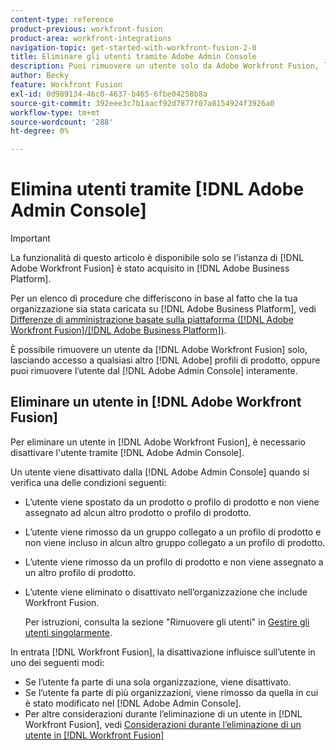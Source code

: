 ```yaml
---
content-type: reference
product-previous: workfront-fusion
product-area: workfront-integrations
navigation-topic: get-started-with-workfront-fusion-2-0
title: Eliminare gli utenti tramite Adobe Admin Console
description: Puoi rimuovere un utente solo da Adobe Workfront Fusion, lasciando l’accesso a qualsiasi altro profilo di prodotto di Adobe, oppure puoi rimuovere completamente l’utente da Adobe Admin Console.
author: Becky
feature: Workfront Fusion
exl-id: 0d989134-46c0-4637-b465-6fbe04258b8a
source-git-commit: 392eee3c7b1aacf92d7877f07a8154924f3926a0
workflow-type: tm+mt
source-wordcount: '288'
ht-degree: 0%

---
```


# Elimina utenti tramite [!DNL Adobe Admin Console]

>[!IMPORTANT]
>
>La funzionalità di questo articolo è disponibile solo se l’istanza di [!DNL Adobe Workfront Fusion] è stato acquisito in [!DNL Adobe Business Platform].
>
>Per un elenco di procedure che differiscono in base al fatto che la tua organizzazione sia stata caricata su [!DNL Adobe Business Platform], vedi [Differenze di amministrazione basate sulla piattaforma ([!DNL Adobe Workfront Fusion]/[!DNL Adobe Business Platform])](../../workfront-fusion/fusion-in-admin-console/fusion-adobe-admin-console.md).

È possibile rimuovere un utente da [!DNL Adobe Workfront Fusion] solo, lasciando accesso a qualsiasi altro [!DNL Adobe] profili di prodotto, oppure puoi rimuovere l’utente dal [!DNL Adobe Admin Console] interamente.

## Eliminare un utente in [!DNL Adobe Workfront Fusion]

Per eliminare un utente in [!DNL Adobe Workfront Fusion], è necessario disattivare l&#39;utente tramite [!DNL Adobe Admin Console].

Un utente viene disattivato dalla [!DNL Adobe Admin Console] quando si verifica una delle condizioni seguenti:

* L’utente viene spostato da un prodotto o profilo di prodotto e non viene assegnato ad alcun altro prodotto o profilo di prodotto.
* L’utente viene rimosso da un gruppo collegato a un profilo di prodotto e non viene incluso in alcun altro gruppo collegato a un profilo di prodotto.
* L’utente viene rimosso da un profilo di prodotto e non viene assegnato a un altro profilo di prodotto.
* L’utente viene eliminato o disattivato nell’organizzazione che include Workfront Fusion.

  Per istruzioni, consulta la sezione &quot;Rimuovere gli utenti&quot; in [Gestire gli utenti singolarmente](https://helpx.adobe.com/enterprise/using/manage-users-individually.html).

In entrata [!DNL Workfront Fusion], la disattivazione influisce sull’utente in uno dei seguenti modi:

* Se l’utente fa parte di una sola organizzazione, viene disattivato.
* Se l’utente fa parte di più organizzazioni, viene rimosso da quella in cui è stato modificato nel [!DNL Adobe Admin Console].
* Per altre considerazioni durante l’eliminazione di un utente in [!DNL Workfront Fusion], vedi [Considerazioni durante l’eliminazione di un utente in [!DNL Workfront Fusion]](../../workfront-fusion/organizations/manage-fusion-users.md#consider)
